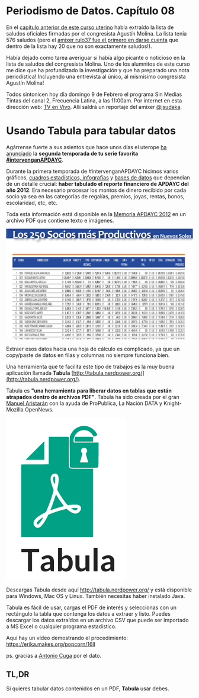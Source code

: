 # Periodismo de Datos. Capítulo 08


En el [capítulo anterior de este curso uterino](http://aniversarioperu.utero.pe/2014/02/01/periodismo-de-datos-capitulo-07/)
había extraído la lista de saludos oficiales firmadas por el congresista
Agustín Molina. La lista tenía 576 saludos (pero el
[amixer rulo37 fue el primero en darse cuenta](http://aniversarioperu.utero.pe/2014/02/01/periodismo-de-datos-capitulo-07/?fb_comment_id=fbc_1490203904539608_366974_1490478144512184#f10b1978d8)
que dentro de la lista hay 20 que no son exactamente saludos!).

Había dejado como tarea averiguar si había algo picante o noticioso en la lista
de saludos del congresista Molina. Uno de los alumnitos de este curso me dice
que ha profundizado la investigación y que ha preparado una nota periodística!
Incluyendo una entrevista al único, al mismísimo congresista Agustín Molina!

Todos sintonicen hoy día domingo 9 de Febrero el programa Sin Medias Tintas del
canal 2, Frecuencia Latina, a las 11:00am. Por internet en esta dirección web:
[TV en Vivo](http://www.frecuencialatina.com/tvenvivo/pc). Allí saldrá un
reportaje del amixer [@jsudaka](https://twitter.com/jsudaka).

# Usando Tabula para tabular datos
Agárrense fuerte a sus asientos que hace unos días el uterope 
[ha anunciado](http://utero.pe/2014/02/05/cuanto-y-por-que-le-pago-apdayc-a-koky-bonilla/) la
**segunda temporada de tu serie favorita
[#intervenganAPDAYC](http://utero.pe/category/noticias/denuncia/intervenganapdayc/)**.

Durante la primera temporada de #intervenganAPDAYC hicimos varios gráficos,
[cuadros estadísticos, infografías](http://utero.pe/2013/10/08/la-hora-del-99/)
y [bases de datos](http://utero.pe/selallevan/) que dependían de un detalle
crucial: **haber tabulado el reporte financiero de APDAYC del año
2012**. Era necesario procesar los montos de dinero recibido por cada socio ya
sea en las categorías de regalías, premios, joyas, rentas, bonos, escolaridad,
etc, etc.

Toda esta información está disponible en la [Memoria APDAYC 2012](http://www.scribd.com/doc/135740127/Memoria-Apdayc-2012)
en un archivo PDF que contiene texto e imágenes.

![Tomado de la memoria de APDAYC 2012 <http://www.scribd.com/doc/135740127/Memoria-Apdayc-2012>](img1.png)

Extraer esos datos hacia una hoja de cálculo es complicado, ya que un
copy/paste de datos en filas y columnas no siempre funciona bien.

Una herramienta que te facilita este tipo de trabajos es la muy buena
aplicación llamada **Tabula** [http://tabula.nerdpower.org/](http://tabula.nerdpower.org/).

Tabula es **"una herramienta para liberar datos en tablas que están atrapados dentro
de archivos PDF"**.
Tabula ha sido creada por el gran [Manuel Aristarán](http://jazzido.com/) con
la ayuda de ProPublica, La Nación DATA y Knight-Mozilla OpenNews.

![TabulaPDF](img2.png)

Descargas Tabula desde aquí <http://tabula.nerdpower.org/> y está disponible
para Windows, Mac OS y Linux. También necesitas haber instalado Java.

Tabula es fácil de usar, cargas el PDF de interés y seleccionas con un
rectángulo la tabla que contenga los datos a extraer y listo. Puedes descargar
los datos extraídos en un archivo CSV que puede ser importado a MS Excel o
cualquier programa estadístico.

Aquí hay un vídeo demostrando el procedimiento:
<https://erika.makes.org/popcorn/16ll>

ps. gracias a [Antonio Cuga](https://twitter.com/antoniocuga) por el dato.

## TL,DR
Si quieres tabular datos contenidos en un PDF, **Tabula** usar debes.

